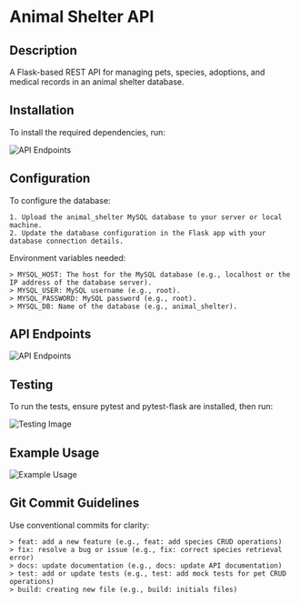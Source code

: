 # Animal Shelter API

## Description

A Flask-based REST API for managing pets, species, adoptions, and medical records in an animal shelter database.

## Installation

To install the required dependencies, run:

![API Endpoints](finalHandsOnDrill/AnimalShelter/image/requirements.png)

## Configuration

To configure the database:

    1. Upload the animal_shelter MySQL database to your server or local machine. 
    2. Update the database configuration in the Flask app with your database connection details.

Environment variables needed:

    > MYSQL_HOST: The host for the MySQL database (e.g., localhost or the IP address of the database server).
    > MYSQL_USER: MySQL username (e.g., root).
    > MYSQL_PASSWORD: MySQL password (e.g., root).
    > MYSQL_DB: Name of the database (e.g., animal_shelter).

## API Endpoints

![API Endpoints](finalHandsOnDrill/AnimalShelter/image/api_endpoints.png)

## Testing

To run the tests, ensure pytest and pytest-flask are installed, then run:

![Testing Image](finalHandsOnDrill/AnimalShelter/image/test.png)

## Example Usage

![Example Usage](finalHandsOnDrill/AnimalShelter/image/example.png)

## Git Commit Guidelines

Use conventional commits for clarity:

    > feat: add a new feature (e.g., feat: add species CRUD operations)
    > fix: resolve a bug or issue (e.g., fix: correct species retrieval error)
    > docs: update documentation (e.g., docs: update API documentation)
    > test: add or update tests (e.g., test: add mock tests for pet CRUD operations)
    > build: creating new file (e.g., build: initials files)


